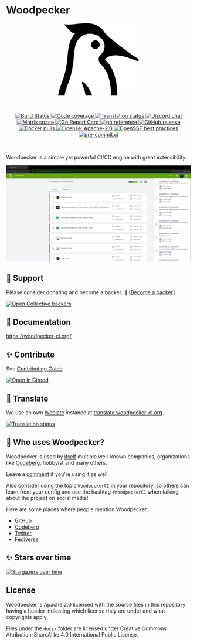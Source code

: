 # Woodpecker

<p align="center">
  <a href="https://github.com/woodpecker-ci/woodpecker/">
    <img alt="Woodpecker" src="docs/static/img/logo.svg" width="220"/>
  </a>
</p>
<br/>
<p align="center">
  <a href="https://ci.woodpecker-ci.org/repos/3780" title="Build Status">
    <img src="https://ci.woodpecker-ci.org/api/badges/3780/status.svg" alt="Build Status">
  </a>
  <a href="https://codecov.io/gh/woodpecker-ci/woodpecker">
    <img src="https://codecov.io/gh/woodpecker-ci/woodpecker/branch/main/graph/badge.svg" alt="Code coverage">
  </a>
  <a href="https://translate.woodpecker-ci.org/engage/woodpecker-ci/">
    <img src="https://translate.woodpecker-ci.org/widgets/woodpecker-ci/-/ui/svg-badge.svg" alt="Translation status" />
  </a>
  <a href="https://discord.gg/fcMQqSMXJy" title="Join the Discord chat at https://discord.gg/fcMQqSMXJy">
    <img src="https://img.shields.io/discord/838698813463724034.svg?label=discord" alt="Discord chat">
  </a>
  <a href="https://matrix.to/#/#woodpecker:matrix.org" title="Join the Matrix space at https://matrix.to/#/#woodpecker:matrix.org">
    <img src="https://img.shields.io/matrix/woodpecker:matrix.org?label=matrix" alt="Matrix space">
  </a>
  <a href="https://goreportcard.com/report/go.woodpecker-ci.org/woodpecker/v2" title="Go Report Card">
    <img src="https://goreportcard.com/badge/go.woodpecker-ci.org/woodpecker/v2" alt="Go Report Card">
  </a>
  <a href="https://pkg.go.dev/go.woodpecker-ci.org/woodpecker/v2" title="go reference">
    <img src="https://pkg.go.dev/badge/go.woodpecker-ci.org/woodpecker/v2" alt="go reference">
  </a>
  <a href="https://github.com/woodpecker-ci/woodpecker/releases/latest" title="GitHub release">
    <img src="https://img.shields.io/github/v/release/woodpecker-ci/woodpecker?sort=semver" alt="GitHub release">
  </a>
  <a href="https://hub.docker.com/r/woodpeckerci/woodpecker-server" title="Docker pulls">
    <img src="https://img.shields.io/docker/pulls/woodpeckerci/woodpecker-server" alt="Docker pulls">
  </a>
  <a href="https://opensource.org/licenses/Apache-2.0" title="License: Apache-2.0">
    <img src="https://img.shields.io/badge/License-Apache%202.0-blue.svg" alt="License: Apache-2.0">
  </a>
  <a href="https://bestpractices.coreinfrastructure.org/projects/5309">
    <img src="https://bestpractices.coreinfrastructure.org/projects/5309/badge" alt="OpenSSF best practices">
  </a>
  <a href="https://results.pre-commit.ci/repo/github/179344069" title="pre-commit.ci">
    <img src="https://results.pre-commit.ci/badge/github/woodpecker-ci/woodpecker/main.svg" alt="pre-commit.ci">
  </a>
</p>
<br/>

Woodpecker is a simple yet powerful CI/CD engine with great extensibility.

![woodpecker](docs/docs/woodpecker.png)

## 🫶 Support

Please consider donating and become a backer. 🙏 [[Become a backer](https://opencollective.com/woodpecker-ci#category-CONTRIBUTE)]

<a href="https://opencollective.com/woodpecker-ci" target="_blank"><img src="https://opencollective.com/woodpecker-ci/backers.svg?width=890" alt="Open Collective backers"></a>

## 📖 Documentation

<https://woodpecker-ci.org/>

## ✨ Contribute

See [Contributing Guide](CONTRIBUTING.md)

[![Open in Gitpod](https://gitpod.io/button/open-in-gitpod.svg)](https://woodpecker-ci.org/docs/next/development/getting-started#gitpod)

## 📣 Translate

We use an own [Weblate](https://weblate.org/en/) instance at [translate.woodpecker-ci.org](https://translate.woodpecker-ci.org).

<a href="https://translate.woodpecker-ci.org/engage/woodpecker-ci/">
  <img src="https://translate.woodpecker-ci.org/widgets/woodpecker-ci/-/ui/multi-blue.svg" alt="Translation status" />
</a>

## 👋 Who uses Woodpecker?

Woodpecker is used by [itself](https://ci.woodpecker-ci.org/woodpecker/woodpecker-ci/) multiple well-known companies, organizations like [Codeberg](https://codeberg.org), hobbyist and many others.

Leave a [comment](https://github.com/woodpecker-ci/woodpecker/discussions/2149) if you're using it as well.

Also consider using the topic `WoodpeckerCI` in your repository, so others can learn from your config and use the hashtag `#WoodpeckerCI` when talking about the project on social media!

Here are some places where people mention Woodpecker:

- [GitHub](https://github.com/topics/WoodpeckerCI)
- [Codeberg](https://codeberg.org/explore/repos?q=woodpeckerci&topic=1)
- [Twitter](https://twitter.com/search?q=%23WoodpeckerCI&src=typed_query)
- [Fediverse](https://mastodon.social/tags/WoodpeckerCI)

## ✨ Stars over time

[![Stargazers over time](https://starchart.cc/woodpecker-ci/woodpecker.svg)](https://starchart.cc/woodpecker-ci/woodpecker)

## License

Woodpecker is Apache 2.0 licensed with the source files in this repository having a header indicating which license they are under and what copyrights apply.

Files under the `docs/` folder are licensed under Creative Commons Attribution-ShareAlike 4.0 International Public License.
